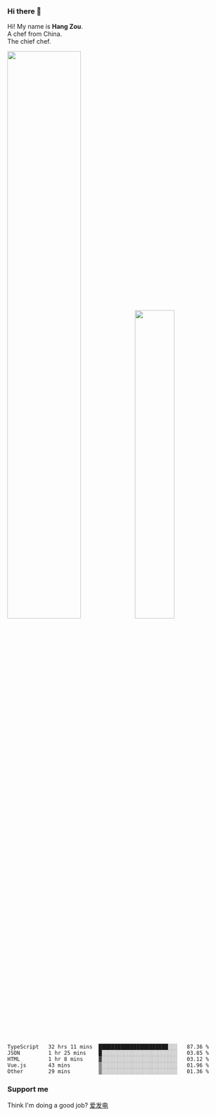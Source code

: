 ### Hi there 👋

Hi! My name is **Hang Zou**.  
A chef from China.  
The chief chef.

<img align="" width="57.5%" src="https://github-readme-stats.vercel.app/api?username=zouhangwithsweet&hide_title=true&hide_border=true&show_icons=true&include_all_commits=true&line_height=21" /><img align="" width="42.4%" src="https://github-readme-stats.vercel.app/api/top-langs/?username=zouhangwithsweet&hide_title=true&hide_border=true&layout=compact" />

<!--START_SECTION:waka-->

```text
TypeScript   32 hrs 11 mins  ██████████████████████░░░   87.36 %
JSON         1 hr 25 mins    █░░░░░░░░░░░░░░░░░░░░░░░░   03.85 %
HTML         1 hr 8 mins     ▓░░░░░░░░░░░░░░░░░░░░░░░░   03.12 %
Vue.js       43 mins         ▒░░░░░░░░░░░░░░░░░░░░░░░░   01.96 %
Other        29 mins         ▒░░░░░░░░░░░░░░░░░░░░░░░░   01.36 %
```

<!--END_SECTION:waka-->

### Support me

Think I'm doing a good job? [爱发电](https://afdian.net/@zouhangsweet)
